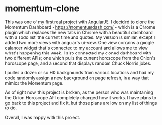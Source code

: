 # momentum-clone

This was one of my first real project with AngularJS. I decided to clone the Momentum Dashboard - https://momentumdash.com/ - which is a Chrome plugin which replaces the new tabs in Chrome with a beautiful dashboard with a Todo list, the current time and quotes. My version is similar, except I added two more views with angular's ui-view. One view contains a google calander widget that's connected to my account and allows me to view what's happening this week. I also connected my cloned dashboard with two different APIs; one which pulls the current horoscope from the Onion's horoscope page, and a second that displays random Chuck Norris jokes. 

I pulled a dozen or so HD backgrounds from various locations and had my code randomly assign a new background on page refresh, in a way that mimics the Momentum page. 

As of right now, this project is broken, as the person who was maintaining the Onion Horoscope API completely changed how it works. I have plans to go back to this project and fix it, but those plans are low on my list of things to do. 

Overall, I was happy with this project. 
